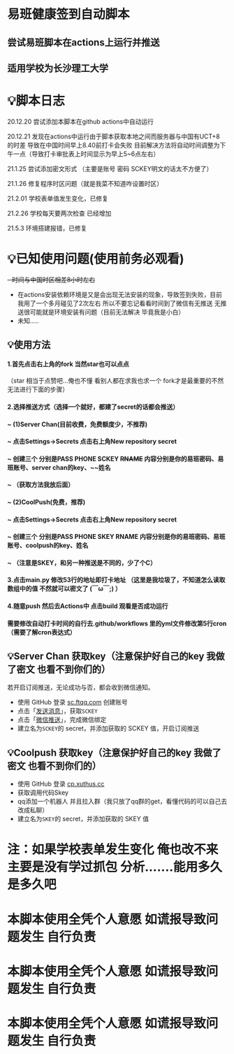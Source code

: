 # 易班健康签到自动脚本


## 尝试易班脚本在actions上运行并推送

## 适用学校为长沙理工大学

# 💡脚本日志

20.12.20
尝试添加本脚本在github actions中自动运行

20.12.21
发现在actions中运行由于脚本获取本地之间而服务器与中国有UCT+8 的时差 导致在中国时间早上8.40前打卡会失败
目前解决方法将自动时间调整为下午一点（导致打卡审批表上时间显示为早上5~6点左右）

21.1.25
尝试添加密文形式 （主要是账号 密码 SCKEY明文的话太不方便了）

21.1.26
修复程序时区问题（就是我菜不知道咋设置时区）

21.2.01
学校表单值发生变化，已修复

21.2.26
学校每天要两次检查 已经增加

21.5.3
环境搭建报错，已修复

# 💡已知使用问题(使用前务必观看)

~~- 时间与中国时区相差8小时左右~~

- 在actions安装依赖环境是又是会出现无法安装的现象，导致签到失败，目前我用了一个多月碰见了2次左右 所以不要忘记看看时间到了微信有无推送 无推送很可能就是环境安装有问题（目前无法解决 毕竟我是小白）
- 未知.....

## 💡使用方法

#### 1.首先点击右上角的fork 当然star也可以点点

（star 相当于点赞吧...俺也不懂 看别人都在求我也求一个 fork才是最重要的不然无法进行下面的步骤）

#### 2.选择推送方式（选择一个就好，都建了secret的话都会推送）

#### 	~ (1)Server Chan(目前收费，免费额度少，不推荐)

#### 	~ 点击Settings->Secrets  点击右上角New repository secret 

#### 	~ 创建三个 分别是PASS PHONE SCKEY ~~RNAME~~ 内容分别是你的易班密码、易班账号、server chan的key、~~姓名

#### 	~ （获取方法我放后面）

#### 	~ (2)CoolPush(免费，推荐)

#### 	~ 点击Settings->Secrets  点击右上角New repository secret

#### 	~ 创建三个 分别是PASS PHONE SKEY RNAME 内容分别是你的易班密码、易班账号、coolpush的key、姓名

#### 	~ （注意是SKEY，和另一种推送是不同的，少了个C）

####  3.点击main.py 修改53行的地址即打卡地址 （这里是我垃圾了，不知道怎么读取数组中的值 不然就可以密文了  (￣ω￣;)  ）

####  4.随意push 然后去Actions中 点击build 观看是否成功运行

####  需要修改自动打卡时间的自行去.github/workflows 里的yml文件修改第5行cron （需要了解cron表达式）



## 💡Server Chan 获取key（注意保护好自己的key 我做了密文 也看不到你们的）

若开启订阅推送，无论成功与否，都会收到微信通知。

- 使用 GitHub 登录 [sc.ftqq.com](http://sc.ftqq.com/?c=github&a=login) 创建账号
- 点击「[发送消息](http://sc.ftqq.com/?c=code)」，获取`SCKEY`
- 点击「[微信推送](http://sc.ftqq.com/?c=wechat&a=bind)」，完成微信绑定
- 建立名为`SCKEY`的 secret，并添加获取的 SCKEY 值，开启订阅推送

## 💡Coolpush 获取key（注意保护好自己的key 我做了密文 也看不到你们的）

- 使用 GitHub 登录 [cp.xuthus.cc](https://cp.xuthus.cc/) 
- 获取调用代码Skey
- qq添加一个机器人 并且拉入群（我只放了qq群的get，看懂代码的可以自己去改成私聊）
- 建立名为`SKEY`的 secret，并添加获取的 SKEY 值

注：如果学校表单发生变化 俺也改不来 主要是没有学过抓包 分析.......能用多久是多久吧
===

   本脚本使用全凭个人意愿 如谎报导致问题发生 自行负责
===

  本脚本使用全凭个人意愿 如谎报导致问题发生 自行负责
===

  本脚本使用全凭个人意愿 如谎报导致问题发生 自行负责
===
